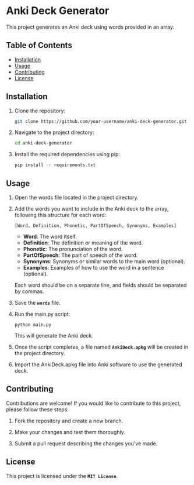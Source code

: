 # Anki Deck Generator

This project generates an Anki deck using words provided in an array.

## Table of Contents

- [Installation](#installation)
- [Usage](#usage)
- [Contributing](#contributing)
- [License](#license)

## Installation

1. Clone the repository:

   ```bash
   git clone https://github.com/your-username/anki-deck-generator.git
   ```

2. Navigate to the project directory:
    ```bash
    cd anki-deck-generator
    ```

3. Install the required dependencies using pip:
    ```bash
    pip install -r requirements.txt
    ```
## Usage

1. Open the words file located in the project directory.
2. Add the words you want to include in the Anki deck to the array, following this structure for each word:
    ```
    [Word, Definition, Phonetic, PartOfSpeech, Synonyms, Examples]
    ```
    - **Word**: The word itself.
    - **Definition**: The definition or meaning of the word.
    - **Phonetic**: The pronunciation of the word.
    - **PartOfSpeech**: The part of speech of the word.
    - **Synonyms**: Synonyms or similar words to the main word (optional).
    - **Examples**: Examples of how to use the word in a sentence (optional).

    Each word should be on a separate line, and fields should be separated by commas.
3. Save the **`words`** file.
4. Run the main.py script:
    ```
    python main.py
    ```
    This will generate the Anki deck.

5. Once the script completes, a file named **`AnkiDeck.apkg`** will be created in the project directory.

6. Import the AnkiDeck.apkg file into Anki software to use the generated deck.

## Contributing

Contributions are welcome! If you would like to contribute to this project, please follow these steps:
1. Fork the repository and create a new branch.

2. Make your changes and test them thoroughly.

3. Submit a pull request describing the changes you've made.

## License

This project is licensed under the **`MIT License`**.

